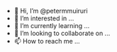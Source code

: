 - 👋 Hi, I’m @petermmuiruri
- 👀 I’m interested in ...
- 🌱 I’m currently learning ...
- 💞️ I’m looking to collaborate on ...
- 📫 How to reach me ...

<!---
petermmuiruri/petermmuiruri is a ✨ special ✨ repository because its `README.md` (this file) appears on your GitHub profile.
You can click the Preview link to take a look at your changes.
--->
